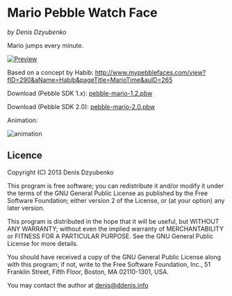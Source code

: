 # Mario Pebble Watch Face
_by Denis Dzyubenko_

Mario jumps every minute.

[![Preview](https://github.com/shadone/pebble-mario/raw/master/preview.png)](https://github.com/shadone/pebble-mario/raw/master/preview.png)

Based on a concept by Habib:
http://www.mypebblefaces.com/view?fID=290&aName=Habib&pageTitle=MarioTime&auID=265

Download (Pebble SDK 1.x): [pebble-mario-1.2.pbw](https://s3-eu-west-1.amazonaws.com/www.ddenis.info/pebble-mario/pebble-mario-1.2.pbw)

Download (Pebble SDK 2.0): [pebble-mario-2.0.pbw](https://s3-eu-west-1.amazonaws.com/www.ddenis.info/pebble-mario/pebble-mario-2.0.pbw)


Animation:

![animation](https://github.com/shadone/pebble-mario/raw/master/screencast.gif)


## Licence

Copyright (C) 2013 Denis Dzyubenko

This program is free software; you can redistribute it and/or
modify it under the terms of the GNU General Public License
as published by the Free Software Foundation; either version 2
of the License, or (at your option) any later version.

This program is distributed in the hope that it will be useful,
but WITHOUT ANY WARRANTY; without even the implied warranty of
MERCHANTABILITY or FITNESS FOR A PARTICULAR PURPOSE.  See the
GNU General Public License for more details.

You should have received a copy of the GNU General Public License
along with this program; if not, write to the Free Software
Foundation, Inc., 51 Franklin Street, Fifth Floor, Boston, MA  02110-1301, USA.

You may contact the author at denis@ddenis.info
